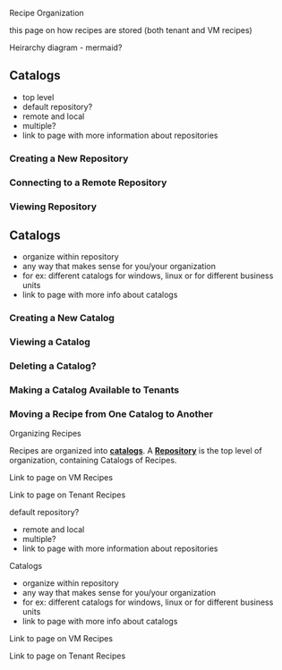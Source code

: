 Recipe Organization


this page on how recipes are stored (both tenant and VM recipes)

Heirarchy diagram - mermaid?



## <a name="repositories"> Catalogs
- top level
- default repository?
- remote and local
- multiple?
- link to page with more information about repositories


### Creating a New Repository

### Connecting to a Remote Repository


### Viewing Repository




## <a name="catalogs"> Catalogs
- organize within repository
- any way that makes sense for you/your organization
- for ex: different catalogs for windows, linux or for different business units
- link to page with more info about catalogs



### Creating a New Catalog

### Viewing a Catalog

### Deleting a Catalog?

### Making a Catalog Available to Tenants

### Moving a Recipe from One Catalog to Another



Organizing Recipes

Recipes are organized into [**catalogs**](/product-guide/recipe-organization#catalogs).  A [**Repository**](/product-guide/recipe-organization#repositories) is the top level of organization, containing Catalogs of Recipes.

<!-- mermaid graph -->






Link to page on VM Recipes


Link to page on Tenant Recipes


 default repository?
- remote and local
- multiple?
- link to page with more information about repositories


Catalogs
- organize within repository
- any way that makes sense for you/your organization
- for ex: different catalogs for windows, linux or for different business units
- link to page with more info about catalogs


Link to page on VM Recipes


Link to page on Tenant Recipes


         

